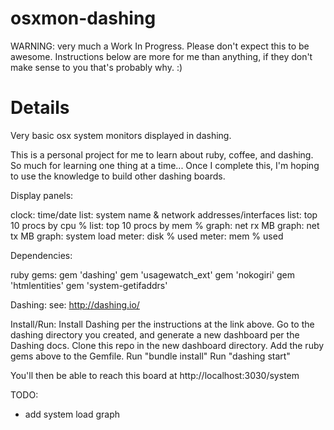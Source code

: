 osxmon-dashing
==============

WARNING: very much a Work In Progress. Please don't expect this to be awesome.
Instructions below are more for me than anything, if they don't make sense to
you that's probably why. :)

Details
==============
Very basic osx system monitors displayed in dashing.

This is a personal project for me to learn about ruby, coffee, and dashing.
So much for learning one thing at a time...
Once I complete this, I'm hoping to use the knowledge to build other dashing
boards.

Display panels:

clock: time/date
list: system name & network addresses/interfaces
list: top 10 procs by cpu %
list: top 10 procs by mem %
graph: net rx MB
graph: net tx MB
graph: system load
meter: disk % used
meter: mem % used

Dependencies:

ruby gems:
gem 'dashing'
gem 'usagewatch_ext'
gem 'nokogiri'
gem 'htmlentities'
gem 'system-getifaddrs'

Dashing:
  see: http://dashing.io/

Install/Run:
  Install Dashing per the instructions at the link above.
  Go to the dashing directory you created, and generate a new dashboard per
    the Dashing docs.
  Clone this repo in the new dashboard directory.
  Add the ruby gems above to the Gemfile.
  Run "bundle install"
  Run "dashing start"

  You'll then be able to reach this board at http://localhost:3030/system


TODO:
  - add system load graph
